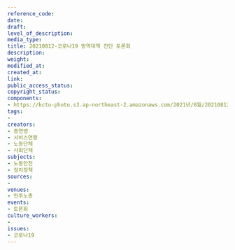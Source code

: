 ```yaml
---
reference_code: 
date: 
draft: 
level_of_description: 
media_type: 
title: 20210812-코로나19 방역대책 진단 토론회
description: 
weight: 
modified_at: 
created_at: 
link: 
public_access_status: 
copyright_status: 
components:
- https://kctu-photo.s3.ap-northeast-2.amazonaws.com/2021년/8월/20210812-코로나19+방역대책+진단+토론회/_1D20097.jpg
tags:
- 
creators:
- 총연맹
- 서비스연맹
- 노동단체
- 사회단체
subjects:
- 노동안전
- 정치정책
sources:
- 
venues:
- 민주노총
events:
- 토론회
culture_workers:
- 
issues:
- 코로나19
---
```

